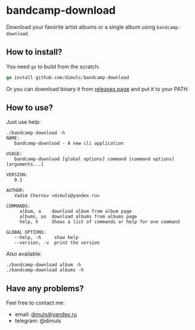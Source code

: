 # bandcamp-download

Download your favorite artist albums or a single album using `bandcamp-download`.

## How to install?

You need `go` to build from the scratch:

```go
go install github.com/dimuls/bandcamp-download
```

Or you can download binary it from [releases page](https://github.com/dimuls/bandcamp-download/releases) and put it to your PATH.

## How to use?

Just use help:
```
./bandcamp-download -h
NAME:
   bandcamp-download - A new cli application

USAGE:
   bandcamp-download [global options] command [command options] [arguments...]

VERSION:
   0.1

AUTHOR:
   Vadim Chernov <dimuls@yandex.ru>

COMMANDS:
     album, a    download album from album page
     albums, as  download albums from albums page
     help, h     Shows a list of commands or help for one command

GLOBAL OPTIONS:
   --help, -h     show help
   --version, -v  print the version
```

Also available:
```
./bandcamp-download album -h
./bandcamp-download albums -h
```

## Have any problems?

Feel free to contact me:
* email: dimuls@yandex.ru
* telegram: @dimuls